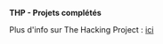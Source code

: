 **THP - Projets complétés**

Plus d'info sur The Hacking Project : [ici](http://www.thehackingproject.org/)
